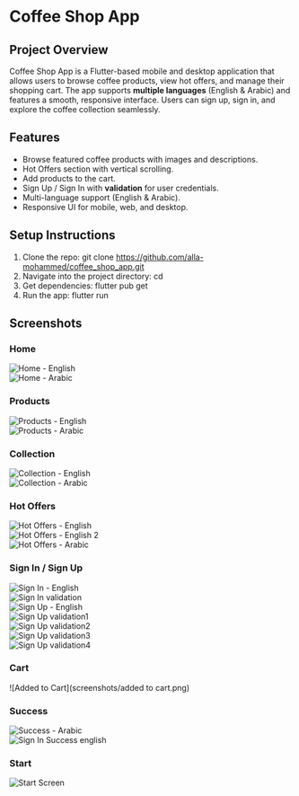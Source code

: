 # Coffee Shop App

## Project Overview
Coffee Shop App is a Flutter-based mobile and desktop application that allows users to browse coffee products, view hot offers, and manage their shopping cart. The app supports **multiple languages** (English & Arabic) and features a smooth, responsive interface. Users can sign up, sign in, and explore the coffee collection seamlessly.

## Features
- Browse featured coffee products with images and descriptions.
- Hot Offers section with vertical scrolling.
- Add products to the cart.
- Sign Up / Sign In with **validation** for user credentials.
- Multi-language support (English & Arabic).
- Responsive UI for mobile, web, and desktop.

 
 ## Setup Instructions
1. Clone the repo:
   git clone https://github.com/alla-mohammed/coffee_shop_app.git
2. Navigate into the project directory:
   cd <repo-name>
3. Get dependencies:
   flutter pub get
4. Run the app:
   flutter run

## Screenshots

### Home
![Home - English](screenshots/home_en.png)  
![Home - Arabic](screenshots/home_ar.png)  

### Products
![Products - English](screenshots/products_en.png)  
![Products - Arabic](screenshots/products_ar.png)  

### Collection
![Collection - English](screenshots/collection_en.png)  
![Collection - Arabic](screenshots/collection_ar.png)  

### Hot Offers
![Hot Offers - English](screenshots/hot_offers_en.png)  
![Hot Offers - English 2](screenshots/hot_offers_en_2.png)  
![Hot Offers - Arabic](screenshots/hot_offers_ar.png)  

### Sign In / Sign Up
![Sign In - English](screenshots/sign_in_en.png)  
![Sign In validation](screenshots/sign_in_2_en.png)  
![Sign Up - English](screenshots/sign_up_en.png)  
![Sign Up validation1](screenshots/sign_up_en_2.png)  
![Sign Up validation2](screenshots/sign_up_ar_2.png)  
![Sign Up validation3](screenshots/sign_up_ar_3.png)  
![Sign Up validation4](screenshots/sign_up_ar_4.png)  

### Cart
![Added to Cart](screenshots/added to cart.png)  

### Success
![Success - Arabic](screenshots/success_ar.png)  
![Sign In Success english](screenshots/sign_in_sucess.png)  

### Start
![Start Screen](screenshots/start.png)  
